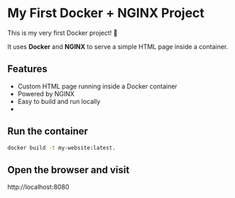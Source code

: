 # My First Docker + NGINX Project

This is my very first Docker project! 🎉  

It uses **Docker** and **NGINX** to serve a simple HTML page inside a container.

## Features

- Custom HTML page running inside a Docker container
- Powered by NGINX
- Easy to build and run locally
- 
## Run the container
```bash
docker build -t my-website:latest.
```
## Open the browser and visit
http://localhost:8080
